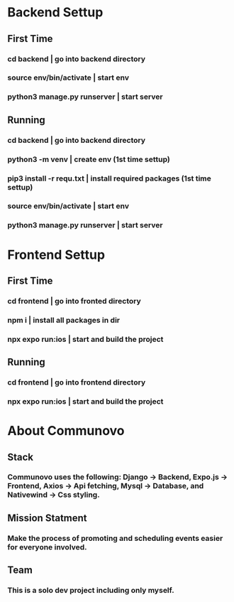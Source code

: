 # Backend Settup

## First Time

### cd backend | go into backend directory

### source env/bin/activate | start env

### python3 manage.py runserver | start server

## Running

### cd backend | go into backend directory

### python3 -m venv | create env (1st time settup)

### pip3 install -r requ.txt | install required packages (1st time settup)

### source env/bin/activate | start env

### python3 manage.py runserver | start server

# Frontend Settup

## First Time

### cd frontend | go into fronted directory

### npm i | install all packages in dir

### npx expo run:ios | start and build the project

## Running

### cd frontend | go into frontend directory

### npx expo run:ios | start and build the project

# About Communovo

## Stack

### Communovo uses the following: Django -> Backend, Expo.js -> Frontend, Axios -> Api fetching, Mysql -> Database, and Nativewind -> Css styling.

## Mission Statment

### Make the process of promoting and scheduling events easier for everyone involved.

## Team

### This is a solo dev project including only myself.
